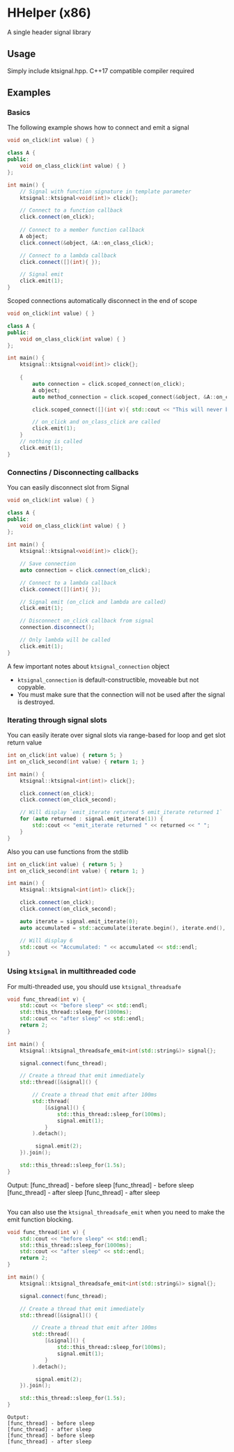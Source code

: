 # HHelper (x86)

A single header signal library

## Usage

Simply include ktsignal.hpp. C++17 compatible compiler required

## Examples

### Basics

The following example shows how to connect and emit a signal

```cpp
void on_click(int value) { }

class A {
public:
    void on_class_click(int value) { }
};

int main() {
    // Signal with function signature in template parameter
    ktsignal::ktsignal<void(int)> click{};

    // Connect to a function callback
    click.connect(on_click);
    
    // Connect to a member function callback
    A object;
    click.connect(&object, &A::on_class_click);

    // Connect to a lambda callback
    click.connect([](int){ });

    // Signal emit
    click.emit(1);
}
```

Scoped connections automatically disconnect in the end of scope

```cpp
void on_click(int value) { }

class A {
public:
    void on_class_click(int value) { }
};

int main() {
    ktsignal::ktsignal<void(int)> click{};
    
    {
        auto connection = click.scoped_connect(on_click);
        A object;
        auto method_connection = click.scoped_connect(&object, &A::on_class_click);

        click.scoped_connect([](int v){ std::cout << "This will never be printed" << std::endl; });

        // on_click and on_class_click are called
        click.emit(1);
    }
    // nothing is called
    click.emit(1);
}
```

### Connectins / Disconnecting callbacks

You can easily disconnect slot from Signal

```cpp
void on_click(int value) { }

class A {
public:
    void on_class_click(int value) { }
};

int main() {
    ktsignal::ktsignal<void(int)> click{};

    // Save connection
    auto connection = click.connect(on_click);

    // Connect to a lambda callback
    click.connect([](int){ });

    // Signal emit (on_click and lambda are called)
    click.emit(1);

    // Disconnect on_click callback from signal
    connection.disconnect();

    // Only lambda will be called
    click.emit(1);
}
```

A few important notes about `ktsignal_connection` object
- `ktsignal_connection` is default-constructible, moveable but not copyable.
- You must make sure that the connection will not be used after the signal is destroyed.

### Iterating through signal slots

You can easily iterate over signal slots via range-based for loop and get slot return value

```cpp
int on_click(int value) { return 5; }
int on_click_second(int value) { return 1; }

int main() {
    ktsignal::ktsignal<int(int)> click{};

    click.connect(on_click);
    click.connect(on_click_second);

    // Will display `emit_iterate returned 5 emit_iterate returned 1`
    for (auto returned : signal.emit_iterate(1)) {
        std::cout << "emit_iterate returned " << returned << " ";
    }
}
```

Also you can use functions from the stdlib

```cpp
int on_click(int value) { return 5; }
int on_click_second(int value) { return 1; }

int main() {
    ktsignal::ktsignal<int(int)> click{};

    click.connect(on_click);
    click.connect(on_click_second);

    auto iterate = signal.emit_iterate(0);
    auto accumulated = std::accumulate(iterate.begin(), iterate.end(), 0);

    // Will display 6
    std::cout << "Accumulated: " << accumulated << std::endl;
}
```

### Using `ktsignal` in multithreaded code

For multi-threaded use, you should use `ktsignal_threadsafe`

```cpp
void func_thread(int v) {
    std::cout << "before sleep" << std::endl;
    std::this_thread::sleep_for(1000ms);
    std::cout << "after sleep" << std::endl;
    return 2;
}

int main() {
    ktsignal::ktsignal_threadsafe_emit<int(std::string&)> signal{};

    signal.connect(func_thread);

    // Create a thread that emit immediately
    std::thread([&signal]() {

        // Create a thread that emit after 100ms
        std::thread(
            [&signal]() {
                std::this_thread::sleep_for(100ms);
                signal.emit(1);
            }
        ).detach();

         signal.emit(2);
    }).join();

    std::this_thread::sleep_for(1.5s);
}
```
Output:
[func_thread] - before sleep
[func_thread] - before sleep
[func_thread] - after sleep
[func_thread] - after sleep
```

```

You can also use the `ktsignal_threadsafe_emit` when you need to make the emit function blocking.

```cpp
void func_thread(int v) {
    std::cout << "before sleep" << std::endl;
    std::this_thread::sleep_for(1000ms);
    std::cout << "after sleep" << std::endl;
    return 2;
}

int main() {
    ktsignal::ktsignal_threadsafe_emit<int(std::string&)> signal{};

    signal.connect(func_thread);

    // Create a thread that emit immediately
    std::thread([&signal]() {

        // Create a thread that emit after 100ms
        std::thread(
            [&signal]() {
                std::this_thread::sleep_for(100ms);
                signal.emit(1);
            }
        ).detach();

         signal.emit(2);
    }).join();

    std::this_thread::sleep_for(1.5s);
}
```

```
Output:
[func_thread] - before sleep
[func_thread] - after sleep
[func_thread] - before sleep
[func_thread] - after sleep
```